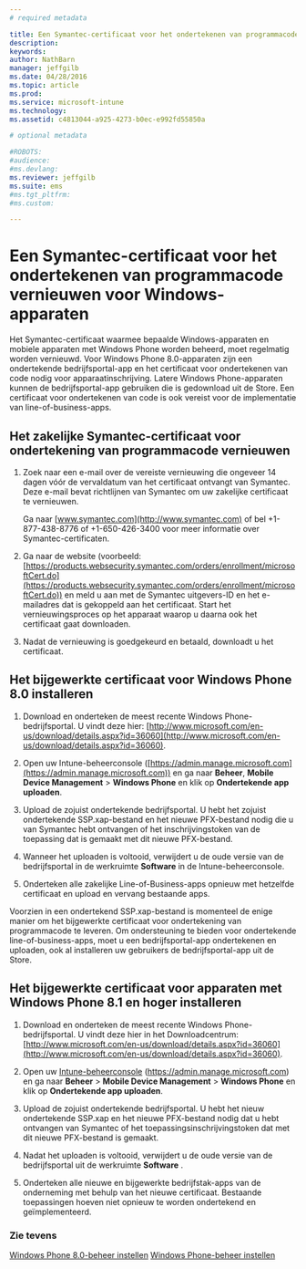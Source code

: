 ```yaml
---
# required metadata

title: Een Symantec-certificaat voor het ondertekenen van programmacode vernieuwen om met Microsoft Intune te gebruiken | Microsoft Intune
description:
keywords:
author: NathBarn
manager: jeffgilb
ms.date: 04/28/2016
ms.topic: article
ms.prod:
ms.service: microsoft-intune
ms.technology:
ms.assetid: c4813044-a925-4273-b0ec-e992fd55850a

# optional metadata

#ROBOTS:
#audience:
#ms.devlang:
ms.reviewer: jeffgilb
ms.suite: ems
#ms.tgt_pltfrm:
#ms.custom:

---
```


# Een Symantec-certificaat voor het ondertekenen van programmacode vernieuwen voor Windows-apparaten

Het Symantec-certificaat waarmee bepaalde Windows-apparaten en mobiele apparaten met Windows Phone worden beheerd, moet regelmatig worden vernieuwd. Voor Windows Phone 8.0-apparaten zijn een ondertekende bedrijfsportal-app en het certificaat voor ondertekenen van code nodig voor apparaatinschrijving. Latere Windows Phone-apparaten kunnen de bedrijfsportal-app gebruiken die is gedownload uit de Store. Een certificaat voor ondertekenen van code is ook vereist voor de implementatie van line-of-business-apps.

## Het zakelijke Symantec-certificaat voor ondertekening van programmacode vernieuwen

1.  Zoek naar een e-mail over de vereiste vernieuwing die ongeveer 14 dagen vóór de vervaldatum van het certificaat ontvangt van Symantec. Deze e-mail bevat richtlijnen van Symantec om uw zakelijke certificaat te vernieuwen.

    Ga naar [www.symantec.com](http://www.symantec.com) of bel +1-877-438-8776 of +1-650-426-3400 voor meer informatie over Symantec-certificaten.

2.  Ga naar de website (voorbeeld: [https://products.websecurity.symantec.com/orders/enrollment/microsoftCert.do](https://products.websecurity.symantec.com/orders/enrollment/microsoftCert.do)) en meld u aan met de Symantec uitgevers-ID en het e-mailadres dat is gekoppeld aan het certificaat. Start het vernieuwingsproces op het apparaat waarop u daarna ook het certificaat gaat downloaden.

3.  Nadat de vernieuwing is goedgekeurd en betaald, downloadt u het certificaat.

## Het bijgewerkte certificaat voor Windows Phone 8.0 installeren

1.  Download en onderteken de meest recente Windows Phone-bedrijfsportal. U vindt deze hier: [http://www.microsoft.com/en-us/download/details.aspx?id=36060](http://www.microsoft.com/en-us/download/details.aspx?id=36060).

2.  Open uw Intune-beheerconsole ([https://admin.manage.microsoft.com](https://admin.manage.microsoft.com)) en ga naar **Beheer**, **Mobile Device Management** &gt; **Windows Phone** en klik op **Ondertekende app uploaden**.

3.  Upload de zojuist ondertekende bedrijfsportal. U hebt het zojuist ondertekende SSP.xap-bestand en het nieuwe PFX-bestand nodig die u van Symantec hebt ontvangen of het inschrijvingstoken van de toepassing dat is gemaakt met dit nieuwe PFX-bestand.

4.  Wanneer het uploaden is voltooid, verwijdert u de oude versie van de bedrijfsportal in de werkruimte **Software** in de Intune-beheerconsole.

5.  Onderteken alle zakelijke Line-of-Business-apps opnieuw met hetzelfde certificaat en upload en vervang bestaande apps.

Voorzien in een ondertekend SSP.xap-bestand is momenteel de enige manier om het bijgewerkte certificaat voor ondertekening van programmacode te leveren. Om ondersteuning te bieden voor ondertekende line-of-business-apps, moet u een bedrijfsportal-app ondertekenen en uploaden, ook al installeren uw gebruikers de bedrijfsportal-app uit de Store.

## Het bijgewerkte certificaat voor apparaten met Windows Phone 8.1 en hoger installeren

1.  Download en onderteken de meest recente Windows Phone-bedrijfsportal. U vindt deze hier in het Downloadcentrum: [http://www.microsoft.com/en-us/download/details.aspx?id=36060](http://www.microsoft.com/en-us/download/details.aspx?id=36060).

2.  Open uw [Intune-beheerconsole](https://admin.manage.microsoft.com) (https://admin.manage.microsoft.com) en ga naar **Beheer** &gt; **Mobile Device Management** &gt; **Windows Phone** en klik op **Ondertekende app uploaden**.

3.  Upload de zojuist ondertekende bedrijfsportal. U hebt het nieuw ondertekende SSP.xap en het nieuwe PFX-bestand nodig dat u hebt ontvangen van Symantec of het toepassingsinschrijvingstoken dat met dit nieuwe PFX-bestand is gemaakt.

4.  Nadat het uploaden is voltooid, verwijdert u de oude versie van de bedrijfsportal uit de werkruimte **Software**  .

5.  Onderteken alle nieuwe en bijgewerkte bedrijfstak-apps van de onderneming met behulp van het nieuwe certificaat. Bestaande toepassingen hoeven niet opnieuw te worden ondertekend en geïmplementeerd.


### Zie tevens
[Windows Phone 8.0-beheer instellen](set-up-windows-phone-8.0-management-with-microsoft-intune.md)
[Windows Phone-beheer instellen](set-up-windows-phone-management-with-microsoft-intune.md)


<!--HONumber=May16_HO1-->


